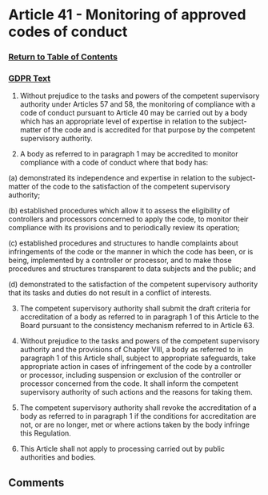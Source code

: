# Article 41 - Monitoring of approved codes of conduct

### [Return to Table of Contents](https://github.com/mitmedialab/Consent-HackDay/blob/master/Legal/GDPR%20Markdown/Table%20of%20Contents.md)

### [GDPR Text](https://eur-lex.europa.eu/legal-content/EN/TXT/HTML/?uri=CELEX:32016R0679&from=EN#d1e4014-1-1)


1.   Without prejudice to the tasks and powers of the competent supervisory authority under Articles 57 and 58, the monitoring of compliance with a code of conduct pursuant to Article 40 may be carried out by a body which has an appropriate level of expertise in relation to the subject-matter of the code and is accredited for that purpose by the competent supervisory authority.

2.   A body as referred to in paragraph 1 may be accredited to monitor compliance with a code of conduct where that body has:

(a)
demonstrated its independence and expertise in relation to the subject-matter of the code to the satisfaction of the competent supervisory authority;

(b)
established procedures which allow it to assess the eligibility of controllers and processors concerned to apply the code, to monitor their compliance with its provisions and to periodically review its operation;

(c)
established procedures and structures to handle complaints about infringements of the code or the manner in which the code has been, or is being, implemented by a controller or processor, and to make those procedures and structures transparent to data subjects and the public; and

(d)
demonstrated to the satisfaction of the competent supervisory authority that its tasks and duties do not result in a conflict of interests.

3.   The competent supervisory authority shall submit the draft criteria for accreditation of a body as referred to in paragraph 1 of this Article to the Board pursuant to the consistency mechanism referred to in Article 63.

4.   Without prejudice to the tasks and powers of the competent supervisory authority and the provisions of Chapter VIII, a body as referred to in paragraph 1 of this Article shall, subject to appropriate safeguards, take appropriate action in cases of infringement of the code by a controller or processor, including suspension or exclusion of the controller or processor concerned from the code. It shall inform the competent supervisory authority of such actions and the reasons for taking them.

5.   The competent supervisory authority shall revoke the accreditation of a body as referred to in paragraph 1 if the conditions for accreditation are not, or are no longer, met or where actions taken by the body infringe this Regulation.

6.   This Article shall not apply to processing carried out by public authorities and bodies.


## Comments

